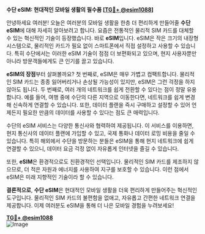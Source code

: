 **수단 eSIM: 현대적인 모바일 생활의 필수품 [[TG💪+ @esim1088](https://t.me/s/esim1088)]**

안녕하세요 여러분! 오늘은 여러분의 모바일 생활을 한층 더 편리하게 만들어줄 **수단 eSIM**에 대해 자세히 알아보려고 합니다. 요즘은 전통적인 물리적 SIM 카드를 대체할 수 있는 혁신적인 기술이 등장했습니다. 바로 **eSIM**입니다. eSIM은 작은 크기의 내장형 시스템으로, 물리적인 카드가 필요 없이 스마트폰에서 직접 설정하고 사용할 수 있습니다. 특히 수단에서는 이러한 eSIM 기술이 점점 더 보편화되고 있으며, 현지 사용자뿐만 아니라 방문객들에게도 큰 인기를 끌고 있습니다.

**eSIM의 장점**부터 살펴볼까요? 첫 번째로, eSIM은 매우 가볍고 컴팩트합니다. 물리적인 SIM 카드는 종종 잃어버리거나 손상될 가능성이 있지만, eSIM은 그런 걱정을 하지 않아도 됩니다. 두 번째로, 여러 개의 네트워크를 쉽게 전환할 수 있다는 점이 정말 유용합니다. 예를 들어, 여행 중에 수단의 다른 지역으로 이동한다면, 네트워크를 쉽게 변경해 신속하게 연결할 수 있습니다. 또한, 데이터 플랜을 즉시 구매하고 설정할 수 있어 언제든지 필요한 만큼의 데이터를 사용할 수 있다는 점도 큰 매력입니다.

수단의 eSIM 서비스는 다양한 통신사와 협력하여 제공됩니다. 이 서비스를 이용하면, 현지 통신사의 데이터 플랜에 가입할 수 있고, 국제 통화나 데이터 로밍 비용을 줄일 수 있습니다. 특히 해외에서 수단을 방문하는 분들은 eSIM을 통해 현지 네트워크에 쉽게 연결할 수 있으니, 데이터 요금 걱정 없이 자유롭게 인터넷을 즐길 수 있습니다.

또한, **eSIM**은 환경적으로도 친환경적인 선택입니다. 물리적인 SIM 카드를 제조하지 않으므로, 더 적은 자원과 에너지를 사용하여 지구를 보호할 수 있습니다. 이런 점에서 eSIM은 미래 지향적인 기술이라 할 수 있습니다.

**결론적으로**, **수단 eSIM**은 현대적인 모바일 생활을 더욱 편리하게 만들어주는 혁신적인 도구입니다. 물리적인 SIM 카드의 불편함을 없애고, 자유롭고 간편한 네트워크 연결을 제공합니다. 이제 여러분도 eSIM을 통해 더 나은 모바일 경험을 누려보세요!

**[TG💪+ @esim1088](https://t.me/s/esim1088)**  
![Image](https://i.postimg.cc/Y0z9fWf4/image.png)